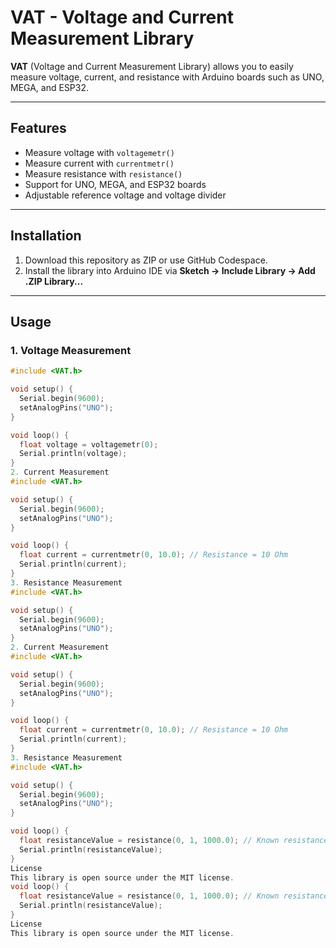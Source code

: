 # VAT - Voltage and Current Measurement Library

**VAT** (Voltage and Current Measurement Library) allows you to easily measure voltage, current, and resistance with Arduino boards such as UNO, MEGA, and ESP32.

---

## Features

- Measure voltage with `voltagemetr()`
- Measure current with `currentmetr()`
- Measure resistance with `resistance()`
- Support for UNO, MEGA, and ESP32 boards
- Adjustable reference voltage and voltage divider

---

## Installation

1. Download this repository as ZIP or use GitHub Codespace.
2. Install the library into Arduino IDE via **Sketch → Include Library → Add .ZIP Library...**

---

## Usage

### 1. Voltage Measurement

```cpp
#include <VAT.h>

void setup() {
  Serial.begin(9600);
  setAnalogPins("UNO");
}

void loop() {
  float voltage = voltagemetr(0);
  Serial.println(voltage);
}
2. Current Measurement
#include <VAT.h>

void setup() {
  Serial.begin(9600);
  setAnalogPins("UNO");
}

void loop() {
  float current = currentmetr(0, 10.0); // Resistance = 10 Ohm
  Serial.println(current);
}
3. Resistance Measurement
#include <VAT.h>

void setup() {
  Serial.begin(9600);
  setAnalogPins("UNO");
}
2. Current Measurement
#include <VAT.h>

void setup() {
  Serial.begin(9600);
  setAnalogPins("UNO");
}

void loop() {
  float current = currentmetr(0, 10.0); // Resistance = 10 Ohm
  Serial.println(current);
}
3. Resistance Measurement
#include <VAT.h>

void setup() {
  Serial.begin(9600);
  setAnalogPins("UNO");
}

void loop() {
  float resistanceValue = resistance(0, 1, 1000.0); // Known resistance = 1k Ohm
  Serial.println(resistanceValue);
}
License
This library is open source under the MIT license.
void loop() {
  float resistanceValue = resistance(0, 1, 1000.0); // Known resistance = 1k Ohm
  Serial.println(resistanceValue);
}
License
This library is open source under the MIT license.
